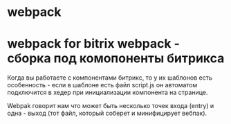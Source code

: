 # webpack
webpack for bitrix
webpack - сборка под комопоненты битрикса
==============================================
Когда вы работаете с компонентами битрикс, то у их шаблонов есть особенность - если в шаблоне есть файл script.js он автоматом подключится в хедер при инициализации компонента на странице.

Webpak говорит нам что может быть несколько точек входа (entry) и одна - выход (тот файл, который соберет и минифицирует вебпак).
